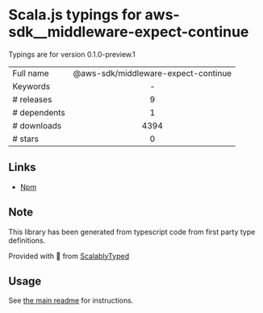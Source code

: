 
# Scala.js typings for aws-sdk__middleware-expect-continue

Typings are for version 0.1.0-preview.1



|                    |                 |
| ------------------ | :-------------: |
| Full name          | @aws-sdk/middleware-expect-continue |
| Keywords           | - |
| # releases         | 9 |
| # dependents       | 1 |
| # downloads        | 4394 |
| # stars            | 0 |

## Links
- [Npm](https://www.npmjs.com/package/%40aws-sdk%2Fmiddleware-expect-continue)
    


## Note
This library has been generated from typescript code from first party type definitions.

Provided with :purple_heart: from [ScalablyTyped](https://github.com/oyvindberg/ScalablyTyped)

## Usage
See [the main readme](../../readme.md) for instructions.


